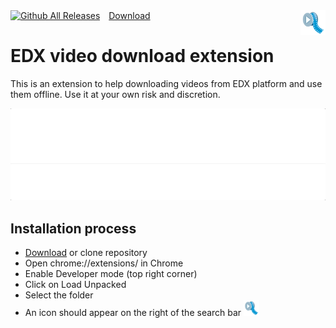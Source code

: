 <span>
  <a style="display: inlin" href="/carlosvega/edx-video-extension/blob/master"><img alt="Github All Releases" src="https://img.shields.io/github/downloads/carlosvega/edx-video-extension/total.svg"></a>
  <a style="padding-left: 10px; vertical-align: text-bottom;" href="https://github.com/carlosvega/edx-video-extension/archive/0.9.zip">Download</a>
</span>

<img align="right" src="icon.png" width="40" />

# EDX video download extension

This is an extension to help downloading videos from EDX platform and use them offline. Use it at your own risk and discretion.

<img src="docs/example.gif" width="600" />

## Installation process

- <a href="https://github.com/carlosvega/edx-video-extension/archive/0.9.zip">Download</a> or clone repository 
- Open chrome://extensions/ in Chrome
- Enable Developer mode (top right corner)
- Click on Load Unpacked
- Select the folder
- An icon should appear on the right of the search bar <img src="icon.png" width="25" />
